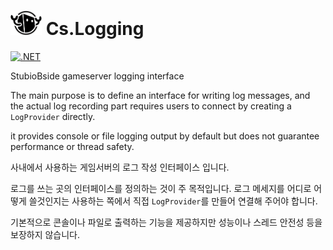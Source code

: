 # <img src="./Document/Images/icon.png" width=50> Cs.Logging

[![.NET](https://github.com/leafbird/Cs.Logging/actions/workflows/dotnet.yml/badge.svg)](https://github.com/leafbird/Cs.Logging/actions/workflows/dotnet.yml)

StubioBside gameserver logging interface

The main purpose is to define an interface for writing log messages, and the actual log recording part requires users to connect by creating a `LogProvider` directly.

it provides console or file logging output by default but does not guarantee performance or thread safety.

사내에서 사용하는 게임서버의 로그 작성 인터페이스 입니다. 

로그를 쓰는 곳의 인터페이스를 정의하는 것이 주 목적입니다. 로그 메세지를 어디로 어떻게 쓸것인지는 사용하는 쪽에서 직접 `LogProvider`를 만들어 연결해 주어야 합니다.

기본적으로 콘솔이나 파일로 출력하는 기능을 제공하지만 성능이나 스레드 안전성 등을 보장하지 않습니다.
